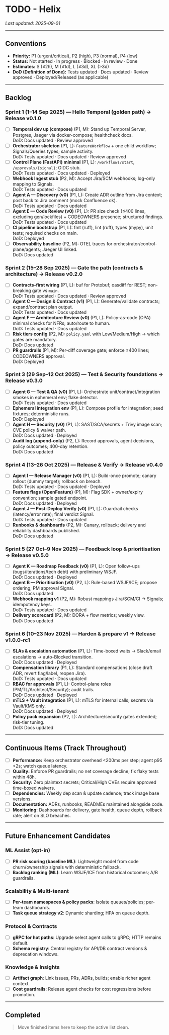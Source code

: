 # TODO - Helix

*Last updated: 2025-09-01*

---

## Conventions

- **Priority:** P1 (urgent/critical), P2 (high), P3 (normal), P4 (low)
- **Status:** Not started · In progress · Blocked · In review · Done
- **Estimates:** S (≤2h), M (≤1d), L (≤3d), XL (>3d)
- **DoD (Definition of Done):** Tests updated · Docs updated · Review approved · Deployed/Released (as applicable)

---

## Backlog

### Sprint 1 (1–14 Sep 2025) — **Hello Temporal (golden path)** → Release v0.1.0

- [ ] **Temporal dev up (compose)** (P1, M): Stand up Temporal Server, Postgres, Jaeger via docker-compose; healthcheck docs.  
      DoD: Docs updated · Review approved
- [ ] **Orchestrator skeleton** (P1, L): `FeatureWorkflow` + one child workflow; Signals/Queries types; sample activity.  
      DoD: Tests updated · Docs updated · Review approved
- [ ] **Control Plane (FastAPI) minimal** (P1, L): `/workflows/start`, `/approvals/{signal}`; OIDC stub.  
      DoD: Tests updated · Docs updated · Deployed
- [ ] **Webhook Ingest stub** (P2, M): Accept Jira/SCM webhooks; log-only mapping to Signals.  
      DoD: Tests updated · Docs updated
- [ ] **Agent A — Discovery (v0)** (P1, L): Create ADR outline from Jira context; post back to Jira comment (mock Confluence ok).  
      DoD: Tests updated · Docs updated
- [ ] **Agent E — Code Review (v0)** (P1, L): PR size check (≤400 lines, excluding gen/lockfiles) + CODEOWNERS presence; structured findings.  
      DoD: Tests updated · Docs updated
- [ ] **CI pipeline bootstrap** (P1, L): fmt (ruff), lint (ruff), types (mypy), unit tests; required checks on main.  
      DoD: Deployed
- [ ] **Observability baseline** (P2, M): OTEL traces for orchestrator/control-plane/agents; Jaeger UI linked.  
      DoD: Docs updated

### Sprint 2 (15–28 Sep 2025) — **Gate the path (contracts & architecture)** → Release v0.2.0

- [ ] **Contracts-first wiring** (P1, L): buf for Protobuf; oasdiff for REST; non-breaking gate vs `main`.  
      DoD: Tests updated · Docs updated · Review approved
- [ ] **Agent C — Design & Contract (v1)** (P1, L): Generate/validate contracts; expand/contract plan output.  
      DoD: Tests updated · Docs updated
- [ ] **Agent F — Architecture Review (v0)** (P1, L): Policy-as-code (OPA) minimal checks for NFRs; auto/route to human.  
      DoD: Tests updated · Docs updated
- [ ] **Risk tiers config** (P2, M): `policy.yaml` with Low/Medium/High → which gates are mandatory.  
      DoD: Docs updated
- [ ] **PR guardrails** (P1, M): Per-diff coverage gate; enforce ≤400 lines; CODEOWNERS approval.  
      DoD: Deployed

### Sprint 3 (29 Sep–12 Oct 2025) — **Test & Security foundations** → Release v0.3.0

- [ ] **Agent G — Test & QA (v0)** (P1, L): Orchestrate unit/contract/integration smokes in ephemeral env; flake detector.  
      DoD: Tests updated · Docs updated
- [ ] **Ephemeral integration env** (P1, L): Compose profile for integration; seed fixtures; deterministic runs.  
      DoD: Deployed
- [ ] **Agent H — Security (v0)** (P1, L): SAST/SCA/secrets + Trivy image scan; CVE policy & waiver path.  
      DoD: Docs updated · Deployed
- [ ] **Audit log (append-only)** (P2, L): Record approvals, agent decisions, policy outcomes; 400-day retention.  
      DoD: Docs updated

### Sprint 4 (13–26 Oct 2025) — **Release & Verify** → Release v0.4.0

- [ ] **Agent I — Release Manager (v0)** (P1, L): Build-once promote; canary rollout (dummy target); rollback on breach.  
      DoD: Tests updated · Docs updated · Deployed
- [ ] **Feature flags (OpenFeature)** (P1, M): Flag SDK + owner/expiry convention; sample gated endpoint.  
      DoD: Docs updated · Deployed
- [ ] **Agent J — Post-Deploy Verify (v0)** (P1, L): Guardrail checks (latency/error rate); final verdict Signal.  
      DoD: Tests updated · Docs updated
- [ ] **Runbooks & dashboards** (P2, M): Canary, rollback; delivery and reliability dashboards published.  
      DoD: Docs updated

### Sprint 5 (27 Oct–9 Nov 2025) — **Feedback loop & prioritisation** → Release v0.5.0

- [ ] **Agent K — Roadmap Feedback (v0)** (P1, L): Open follow-ups (bugs/iterations/tech debt) with preliminary WSJF.  
      DoD: Docs updated · Deployed
- [ ] **Agent B — Prioritisation (v0)** (P2, L): Rule-based WSJF/ICE; propose ordering; PM approval Signal.  
      DoD: Docs updated
- [ ] **Webhook mapping v1** (P2, M): Robust mappings Jira/SCM/CI → Signals; idempotency keys.  
      DoD: Tests updated · Docs updated
- [ ] **Delivery scorecard** (P2, M): DORA + flow metrics; weekly view.  
      DoD: Docs updated

### Sprint 6 (10–23 Nov 2025) — **Harden & prepare v1** → Release v1.0.0-rc1

- [ ] **SLAs & escalation automation** (P1, L): Time-boxed waits → Slack/email escalations → auto-Blocked transition.  
      DoD: Docs updated · Deployed
- [ ] **Compensation library** (P1, L): Standard compensations (close draft ADR, revert flag/label, reopen Jira).  
      DoD: Tests updated · Docs updated
- [ ] **RBAC for approvals** (P1, L): Control-plane roles (PM/TL/Architect/Security); audit trails.  
      DoD: Docs updated · Deployed
- [ ] **mTLS + Vault integration** (P1, L): mTLS for internal calls; secrets via Vault/KMS only.  
      DoD: Docs updated · Deployed
- [ ] **Policy pack expansion** (P2, L): Architecture/security gates extended; risk-tier tuning.  
      DoD: Docs updated

---

## Continuous Items (Track Throughout)

- [ ] **Performance:** Keep orchestrator overhead <200ms per step; agent p95 <2s; watch queue latency.
- [ ] **Quality:** Enforce PR guardrails; no net coverage decline; fix flaky tests within 48h.
- [ ] **Security:** Zero plaintext secrets; Critical/High CVEs require approved time-boxed waivers.
- [ ] **Dependencies:** Weekly dep scan & update cadence; track image base versions.
- [ ] **Documentation:** ADRs, runbooks, READMEs maintained alongside code.
- [ ] **Monitoring:** Dashboards for delivery, gate health, queue depth, rollback rate; alert on SLO breaches.

---

## Future Enhancement Candidates

### **ML Assist (opt-in)**
- [ ] **PR risk scoring (baseline ML)**: Lightweight model from code churn/ownership signals with deterministic fallback.
- [ ] **Backlog ranking (ML)**: Learn WSJF/ICE from historical outcomes; A/B guardrails.

### **Scalability & Multi-tenant**
- [ ] **Per-team namespaces & policy packs**: Isolate queues/policies; per-team dashboards.
- [ ] **Task queue strategy v2**: Dynamic sharding; HPA on queue depth.

### **Protocol & Contracts**
- [ ] **gRPC for hot paths**: Upgrade select agent calls to gRPC; HTTP remains default.
- [ ] **Schema registry**: Central registry for API/DB contract versions & deprecation windows.

### **Knowledge & Insights**
- [ ] **Artifact graph**: Link issues, PRs, ADRs, builds; enable richer agent context.
- [ ] **Cost guardrails**: Release agent checks for cost regressions before promotion.

---

## Completed
> Move finished items here to keep the active list clean.

<!-- None yet — populate as we deliver releases -->

